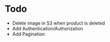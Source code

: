 # Todo

* Delete image in S3 when product is deleted
* Add Authentication/Authorization
* Add Pagination